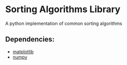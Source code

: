 # Sorting Algorithms Library
A python implementation of common sorting algorithms

## Dependencies: 
- [matplotlib](https://matplotlib.org/)
- [numpy](http://www.numpy.org/)


